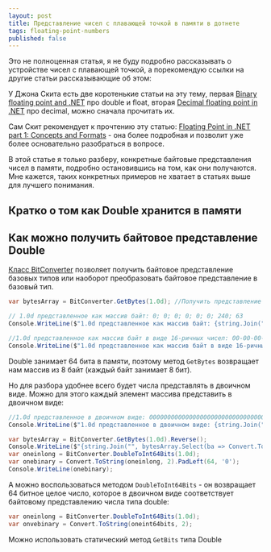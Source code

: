 ```yaml
---
layout: post
title: Представление чисел с плавающей точкой в памяти в дотнете
tags: floating-point-numbers
published: false
---
```


Это не полноценная статья, я не буду подробно рассказывать о устройстве чисел с плавающей точкой, а порекомендую ссылки на другие статьи рассказывающие об этом:

У Джона Скита есть две коротенькие статьи на эту тему, первая [Binary floating point and .NET](https://csharpindepth.com/Articles/FloatingPoint) про double и float, вторая [Decimal floating point in .NET](https://csharpindepth.com/Articles/Decimal) про decimal, можно сначала прочитать их.

Сам Скит рекомендует к прочтению эту статью: [Floating Point in .NET part 1: Concepts and Formats](https://www.extremeoptimization.com/resources/Articles/FPDotNetConceptsAndFormats.aspx) - она  более подробная и позволит уже более основательно разобраться в вопросе.

В этой статье я только разберу, конкретные байтовые представления чисел в памяти, подробно остановившись на том, как они получаются. Мне кажется, таких конкретных примеров не хватает в статьях выше для лучшего понимания.

## Кратко о том как Double хранится в памяти 


## Как можно получить байтовое представление Double
[Класс BitConverter](https://docs.microsoft.com/ru-ru/dotnet/api/system.bitconverter?view=netframework-4.8) позволяет получить байтовое представление базовых типов или наоборот преобразовать байтовое представление в базовый тип.

```csharp
var bytesArray = BitConverter.GetBytes(1.0d); //Получить представление 1 типа double в виде массива байт

// 1.0d представленное как массив байт: 0; 0; 0; 0; 0; 0; 240; 63
Console.WriteLine($"1.0d представленное как массив байт: {string.Join("; ", bytesArray)}"); 

//1.0d представленное как массив байт в виде 16-ричных чисел: 00-00-00-00-00-00-F0-3F
Console.WriteLine($"1.0d представленное как массив байт в виде 16-ричных чисел: {BitConverter.ToString(bytesArray)}"); 

```

Double занимает 64 бита в памяти, поэтому метод `GetBytes` возвращает нам массив из 8 байт (каждый байт занимает 8 бит).

Но для разбора удобнее всего будет числа представлять в двоичном виде. Можно для этого каждый элемент массива представить в двоичном виде:

```csharp
//1.0d представленное в двоичном виде: 00000000000000000000000000000000000000000000000011110000111111
Console.WriteLine($"1.0d представленное в двоичном виде: {string.Join("", bytesArray.Select(ba => ba == 0 ? "00000000" : Convert.ToString(ba, 2)))}");

var bytesArray = BitConverter.GetBytes(1.0d).Reverse();
Console.WriteLine($"{string.Join("", bytesArray.Select(ba => Convert.ToString(ba, 2).PadLeft(8, '0')))}"); 
var oneinlong = BitConverter.DoubleToInt64Bits(1.0d);
var onebinary = Convert.ToString(oneinlong, 2).PadLeft(64, '0');
Console.WriteLine(onebinary);
```

А можно воспользоваться методом `DoubleToInt64Bits` - он возвращает 64 битное целое число, которое в двоичном виде соответствует байтовому представлению числа типа double:

```csharp
var oneinlong = BitConverter.DoubleToInt64Bits(1.0d);
var onvebinary = Convert.ToString(oneint64bits, 2);
```

Можно использовать статический метод `GetBits` типа Double

```csharp

```

